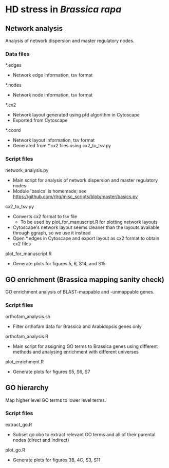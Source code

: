 # HD stress in *Brassica rapa*



## Network analysis

Analysis of network dispersion and master regulatory nodes.


### Data files
*.edges
 - Network edge information, tsv format

*.nodes
 - Network node information, tsv format

*.cx2
 - Network layout generated using pfd algorithm in Cytoscape
 - Exported from Cytoscape

*.coord
 - Network layout information, tsv format
 - Generated from *.cx2 files using cx2_to_tsv.py


### Script files
network_analysis.py
 - Main script for analysis of network dispersion and master regulatory nodes
 - Module 'basics' is homemade; see https://github.com/rlrq/misc_scripts/blob/master/basics.py

cx2_to_tsv.py
 - Converts cx2 format to tsv file
   - To be used by plot_for_manuscript.R for plotting network layouts
 - Cytoscape's network layout seems cleaner than the layouts available through ggraph, so we use it instead
 - Open *.edges in Cytoscape and export layout as cx2 format to obtain cx2 files

plot_for_manuscript.R
 - Generate plots for figures 5, 6, S14, and S15



## GO enrichment (Brassica mapping sanity check)

GO enrichment analysis of BLAST-mappable and -unmappable genes.


### Script files

orthofam_analysis.sh
 - Filter orthofam data for Brassica and Arabidopsis genes only

orthofam_analysis.R
 - Main script for assigning GO terms to Brassica genes using different methods and analysing enrichment with different universes

plot_enrichment.R
 - Generate plots for figures S5, S6, S7



## GO hierarchy

Map higher level GO terms to lower level terms.


### Script files

extract_go.R
 - Subset go.obo to extract relevant GO terms and all of their parental nodes (direct and indirect)

plot_go.R
 - Generate plots for figures 3B, 4C, S3, S11
